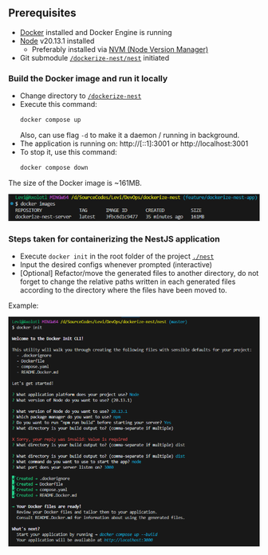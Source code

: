 ## Prerequisites

- [Docker](https://www.docker.com/) installed and Docker Engine is running
- [Node](https://nodejs.org/en/download) v20.13.1 installed
  - Preferably installed via [NVM (Node Version Manager)](https://github.com/nvm-sh/nvm)
- Git submodule [`/dockerize-nest/nest`](./nest) initiated

### Build the Docker image and run it locally

- Change directory to [`/dockerize-nest`](/dockerize-nest)
- Execute this command:
  ```bash
  docker compose up
  ```
  Also, can use flag `-d` to make it a daemon / running in background.
- The application is running on: http://[::1]:3001 or http://localhost:3001
- To stop it, use this command:
  ```bash
  docker compose down
  ```

The size of the Docker image is ~161MB.

![docker images](assets/docker-images.png)

### Steps taken for containerizing the NestJS application

- Execute `docker init` in the root folder of the project [`./nest`](./nest)
- Input the desired configs whenever prompted (interactive)
- [Optional] Refactor/move the generated files to another directory, do not forget to change the relative paths written in each generated files according to the directory where the files have been moved to.

Example:

![`docker init` processes](assets/docker-init.png)
